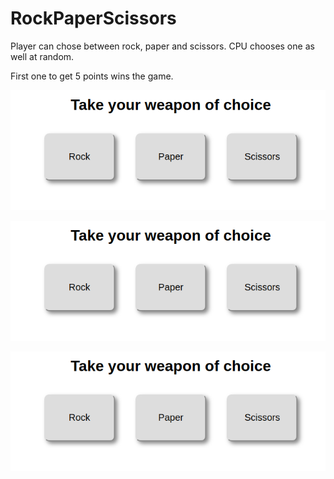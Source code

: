 # RockPaperScissors

Player can chose between rock, paper and scissors. 
CPU chooses one as well at random.

First one to get 5 points wins the game.

![Start of the game](readme-img/img1.png?raw=true "Start of game")

![Middle of the game](readme-img/img1.png?raw=true "Middle of the game")

![CPU have won the game](readme-img/img1.png?raw=true "CPU have won the game")